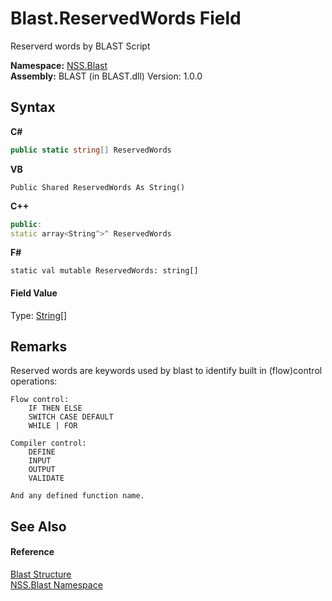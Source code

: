 # Blast.ReservedWords Field
 

Reserverd words by BLAST Script

**Namespace:**&nbsp;<a href="88b55311-4a89-0894-e27a-e157e443c7f7.md">NSS.Blast</a><br />**Assembly:**&nbsp;BLAST (in BLAST.dll) Version: 1.0.0

## Syntax

**C#**<br />
``` C#
public static string[] ReservedWords
```

**VB**<br />
``` VB
Public Shared ReservedWords As String()
```

**C++**<br />
``` C++
public:
static array<String^>^ ReservedWords
```

**F#**<br />
``` F#
static val mutable ReservedWords: string[]
```


#### Field Value
Type: <a href="https://docs.microsoft.com/dotnet/api/system.string" target="_blank" rel="noopener noreferrer">String</a>[]

## Remarks
Reserved words are keywords used by blast to identify built in (flow)control operations: 
```
Flow control:
    IF THEN ELSE
    SWITCH CASE DEFAULT    
    WHILE | FOR

Compiler control:
    DEFINE 
    INPUT
    OUTPUT
    VALIDATE

And any defined function name.
```


## See Also


#### Reference
<a href="efe93ce5-baaf-ed42-b038-35b4ff074233.md">Blast Structure</a><br /><a href="88b55311-4a89-0894-e27a-e157e443c7f7.md">NSS.Blast Namespace</a><br />